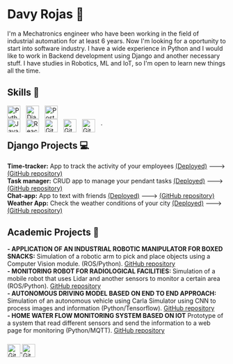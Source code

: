          
<h1> Davy Rojas 🔭</h1>

I'm a Mechatronics engineer who have been working in the field of industrial automation for at least 6 years. Now I'm looking for a oportunity to start into software industry. I have a wide experience in Python and I would like to work in Backend development using Django and another necessary stuff. I have studies in Robotics, ML and IoT, so I'm open to learn new things all the time.

<div>
<h2>Skills 🚀</h2>
<a><img align="left" alt="Python" width="30px" style="padding-right:10px;" src="https://cdn.jsdelivr.net/gh/devicons/devicon/icons/python/python-plain.svg" />
</a>

</a><img align="left" alt="Django" width="30px" style="padding-right:10px;" src="https://cdn.jsdelivr.net/gh/devicons/devicon/icons/django/django-plain.svg" />
</a>
<a> </a>
<a><img align="left" alt="PostgreSQL" width="30px" style="padding-right:10px;" src="https://cdn.jsdelivr.net/gh/devicons/devicon/icons/postgresql/postgresql-original.svg" />      
</a>

<a><img align="left" alt="Javascript" width="30px" style="padding-right:10px;" src="https://cdn.jsdelivr.net/gh/devicons/devicon/icons/javascript/javascript-original.svg" />
</a>

<a><img align="left" alt="React" width="30px" style="padding-right:10px;" src="https://cdn.jsdelivr.net/gh/devicons/devicon/icons/react/react-original.svg" />
</a>

<a><img align="left" alt="Git" width="30px" style="padding-right:10px;" src="https://cdn.jsdelivr.net/gh/devicons/devicon/icons/git/git-original.svg" />
</a>

<a>
<img align="left" alt="Git" width="30px" style="padding-right:10px;" src="https://cdn.jsdelivr.net/gh/devicons/devicon/icons/arduino/arduino-original.svg" />
</a> 

<a>
<img align="left" alt="Git" width="30px" style="padding-right:10px;" src="https://cdn.jsdelivr.net/gh/devicons/devicon/icons/raspberrypi/raspberrypi-original.svg" />
</a>
</div>
.
<div>
  <h2>Django Projects 💻</h2>
  <div>
  <strong>Time-tracker:</Strong>
  <a>App to track the activity of your employees </a>
           <a href="http://davydero.pythonanywhere.com/">(Deployed)</a>
    <a>---></a>
    <a align="right" href="https://github.com/Davydero/django-time-tracker">(GitHub repository)</a>
  </div>
  <div>
  <strong>Task manager:</Strong>
  <a>CRUD app to manage your pendant tasks </a>
           <a href="https://django-auth-crud-v1n8.onrender.com/">(Deployed)</a>
    <a>---></a>
    <a href="https://github.com/Davydero/django-auth-crud">(GitHub repository)</a>          
  </div>
  <div>
  <strong>Chat-app:</Strong>
  <a>App to text with friends </a>
           <a href="https://chat-app-57oi.onrender.com/">(Deployed)</a>
    <a>---></a>
    <a href="https://github.com/Davydero/chat-app">(GitHub repository)</a>
  </div>
  <div>
  <strong>Weather App:</Strong>
  <a>Check the weather conditions of your city </a>
           <a href="https://weather-app-bopc.onrender.com">(Deployed)</a>
    <a>---></a>
    <a href="https://github.com/Davydero/weather-app">(GitHub repository)</a>
  </div>
</div>
<div>
  <h2>Academic Projects 🔬</h2>
  <div>
  <strong>- APPLICATION OF AN INDUSTRIAL ROBOTIC MANIPULATOR FOR BOXED SNACKS:</Strong>
    <a>Simulation of a robotic arm to pick and place objects using a Computer Vision module. (ROS/Python).</a>
    <a align="right" href="z">GitHub repository</a>
  </div>
  <div>
  <strong>- MONITORING ROBOT FOR RADIOLOGICAL FACILITIES: </Strong>
    <a>Simulation of a mobile robot that uses Lidar and another sensors to monitor a certain area (ROS/Python).</a>
    <a align="right" href="z">GitHub repository</a>
  </div>
  <div>
  <strong>- AUTONOMOUS DRIVING MODEL BASED ON END TO END APPROACH: </Strong>
    <a>Simulation of an autonomous vehicle using Carla Simulator using CNN to process images and information (Python/Tensorflow).</a>
    <a align="right" href="z">GitHub repository</a>
  </div>
  <div>
  <strong>- HOME WATER FLOW MONITORING SYSTEM BASED ON IOT</Strong>
    <a>Prototype of a system that read different sensors and send the information to a web page for monitoring (Python/MQTT).</a>
    <a align="right" href="https://github.com/Davydero/Proyecto-DiploIoT">GitHub repository</a>
    <a></a>
  </div>
</div>
<div>
  <h3> </h3>
<p>
<a href="https://www.linkedin.com/in/davy-rojas-7a2886a0/">
<img target="_blank" align="center" alt="Git" width="30px" style="padding-right:0px;" src="https://cdn.jsdelivr.net/gh/devicons/devicon/icons/linkedin/linkedin-original.svg" >
</a>
<a href="https://twitter.com/davy_yana" target="_blank">
<img  align="center" alt="Git" width="30px" style="padding-right:0px;" src="https://cdn.jsdelivr.net/gh/devicons/devicon/icons/twitter/twitter-original.svg" >
</a>
</p>
</div>
<!--
**Davydero/Davydero** is a ✨ _special_ ✨ repository because its `README.md` (this file) appears on your GitHub profile.

Here are some ideas to get you started:

- 🔭 I’m currently working on ...
- 🌱 I’m currently learning ...
- 👯 I’m looking to collaborate on ...
- 🤔 I’m looking for help with ...
- 💬 Ask me about ...
- 📫 How to reach me: ...
- 😄 Pronouns: ...
- ⚡ Fun fact: ...
-->
